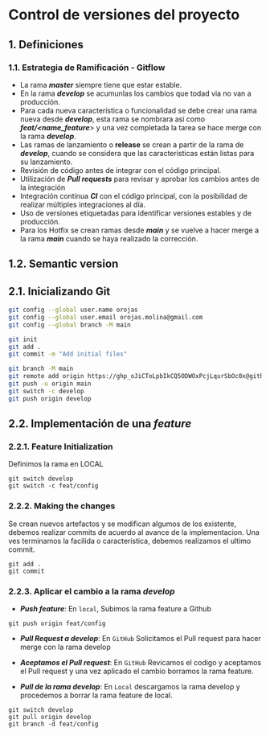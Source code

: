 # Control de versiones del proyecto

## 1. Definiciones

### 1.1.  Estrategia de Ramificación - **Gitflow**

* La rama ***master*** siempre tiene que estar estable.
* En la rama ***develop*** se acumunlas los cambios que todad via no van a producción.
* Para cada nueva característica o funcionalidad se debe crear una rama nueva desde ***develop***, esta rama se nombrara así como ***feat/<name_feature***> y una vez completada la tarea se hace merge con la rama ***develop***.
* Las ramas de lanzamiento o **release** se crean a partir de la rama de ***develop***, cuando se considera que las características están listas para su lanzamiento.
* Revisión de código antes de integrar con el código principal.
* Utilización de ***Pull requests*** para revisar y aprobar los cambios antes de la integración
* Integración continua ***CI*** con el código principal, con la posibilidad de realizar múltiples integraciones al día.
* Uso de versiones etiquetadas para identificar versiones estables y de producción.
* Para los Hotfix se crean ramas desde ***main*** y se vuelve a hacer merge a la rama ***main*** cuando se haya realizado la corrección.

## 1.2. Semantic version

## 2.1. Inicializando Git

``` bash
git config --global user.name orojas
git config --global user.email orojas.molina@gmail.com 
git config --global branch -M main

git init
git add .
git commit -m "Add initial files"

git branch -M main
git remote add origin https://ghp_oJiCToLpbIkCQ5ODWOxPcjLqurSbOc0x@github.com/orojasm/finance.git
git push -u origin main
git switch -c develop
git push origin develop

```

## 2.2. Implementación de una ***feature***

### 2.2.1. Feature Initialization

Definimos la rama en LOCAL

``` shell
git switch develop
git switch -c feat/config
```

### 2.2.2. Making the changes

Se crean nuevos artefactos y se modifican algumos de los existente, debemos 
realizar commits de acuerdo al avance de la implementacion. Una ves terminamos 
la facilida o caracteristica, debemos realizamos el ultimo commit.

``` shell
git add .
git commit
```

### 2.2.3. Aplicar el cambio a la rama ***develop***

* ***Push feature***: En `local`, Subimos la rama feature a Github

``` shell
git push origin feat/config
```

* ***Pull Request a develop***: En `GitHub` Solicitamos el Pull request para 
hacer merge con la rama develop

* ***Aceptamos el Pull request***: En `GitHub` Revicamos el codigo y aceptamos 
el Pull request y una vez aplicado el cambio borramos la rama feature.

* ***Pull de la rama develop***: En `Local` descargamos la rama develop y 
procedemos a borrar la rama feature de local.

``` shell
git switch develop
git pull origin develop
git branch -d feat/config
```